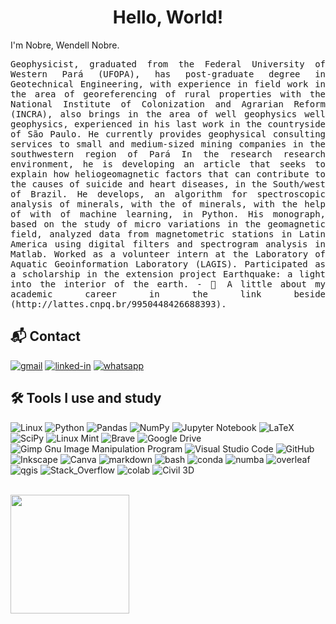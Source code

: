 <h1 align="center">  Hello, World! 
</h1> I'm Nobre, Wendell Nobre.</h1>
</h1>
<p align="justify">
  <samp> Geophysicist, graduated from the Federal University of Western Pará (UFOPA), has post-graduate degree in Geotechnical Engineering, with experience in field work in the area of georeferencing of rural properties with the National Institute of Colonization and Agrarian Reform (INCRA), also brings in the area of well geophysics well geophysics, experienced in his last work in the countryside of São Paulo. He currently provides geophysical consulting services to small and medium-sized mining companies in the southwestern region of Pará In the research research environment, he is developing an article that seeks to explain how heliogeomagnetic factors that can contribute to the causes of suicide and heart diseases, in the South/west of Brazil. He develops, an algorithm for spectroscopic analysis of minerals, with the of minerals, with the help of with of machine learning, in Python. His monograph, based on the study of micro variations in the geomagnetic field, analyzed data from magnetometric stations in Latin America using digital filters and spectrogram analysis in Matlab. Worked as a volunteer intern at the Laboratory of Aquatic Geoinformation Laboratory (LAGIS). Participated as a scholarship in the extension project Earthquake: a light into the interior of the earth.
- 📄 A little about my academic career in the link beside (http://lattes.cnpq.br/9950448426688393).
   
</p>
  </samp>
  
 ## 📬 Contact

[![gmail](https://img.shields.io/badge/Gmail-D14836?style=for-the-badge&logo=Gmail&logoColor=white)](mailto:wendellmoura123@gmail.com)
[![linked-in](https://img.shields.io/badge/Linkedin-0077B5?style=for-the-badge&logo=LinkedIn&logoColor=white)](https://www.linkedin.com/in/wendell7)
[![whatsapp](https://img.shields.io/badge/Whatsapp-6cd136?style=for-the-badge&logo=Whatsapp&logoColor=white)](https://wa.me/qr/PQRAHV7KH6S4I1)

## 🛠 Tools I use and study
![Linux](https://img.shields.io/badge/Linux-FCC624?style=for-the-badge&logo=linux&logoColor=black)
![Python](https://img.shields.io/badge/python-3670A0?style=for-the-badge&logo=python&logoColor=ffdd54)
![Pandas](https://img.shields.io/badge/pandas-%23150458.svg?style=for-the-badge&logo=pandas&logoColor=white)
![NumPy](https://img.shields.io/badge/numpy-%23013243.svg?style=for-the-badge&logo=numpy&logoColor=white)
![Jupyter Notebook](https://img.shields.io/badge/jupyter-%23FA0F00.svg?style=for-the-badge&logo=jupyter&logoColor=white)
![LaTeX](https://img.shields.io/badge/latex-%23008080.svg?style=for-the-badge&logo=latex&logoColor=white)
![SciPy](https://img.shields.io/badge/SciPy-%230C55A5.svg?style=for-the-badge&logo=scipy&logoColor=%white)
![Linux Mint](https://img.shields.io/badge/Linux%20Mint-87CF3E?style=for-the-badge&logo=Linux%20Mint&logoColor=white)
![Brave](https://img.shields.io/badge/Brave-FB542B?style=for-the-badge&logo=Brave&logoColor=white)
![Google Drive](https://img.shields.io/badge/Google%20Drive-4285F4?style=for-the-badge&logo=googledrive&logoColor=white)
![Gimp Gnu Image Manipulation Program](https://img.shields.io/badge/Gimp-657D8B?style=for-the-badge&logo=gimp&logoColor=FFFFFF)
![Visual Studio Code](https://img.shields.io/badge/Visual%20Studio%20Code-0078d7.svg?style=for-the-badge&logo=visual-studio-code&logoColor=white)
![GitHub](https://img.shields.io/badge/github-%23121011.svg?style=for-the-badge&logo=github&logoColor=white)
![Inkscape](https://img.shields.io/badge/Inkscape-e0e0e0?style=for-the-badge&logo=inkscape&logoColor=080A13)
![Canva](https://img.shields.io/badge/Canva-%2300C4CC.svg?style=for-the-badge&logo=Canva&logoColor=white)
![markdown](https://img.shields.io/badge/-Markdown-000000?style=for-the-badge&logo=markdown&logoColor=white)
![bash](https://img.shields.io/badge/-Bash-000000?style=for-the-badge&logo=gnu-bash&logoColor=white)
![conda](https://img.shields.io/badge/conda-342B029.svg?&style=for-the-badge&logo=anaconda&logoColor=white)
![numba](https://img.shields.io/badge/Numba-00A3E0?style=for-the-badge&logo=Numba&logoColor=white)
![overleaf](https://img.shields.io/badge/Overleaf-47A141?style=for-the-badge&logo=Overleaf&logoColor=white)
![qgis](https://img.shields.io/badge/qgis-3.24_Tisler-93b023?&style=for-the-badge&logo=qgis&logoColor=white)
![Stack_Overflow](https://img.shields.io/badge/Stack_Overflow-FE7A16?style=for-the-badge&logo=stack-overflow&logoColor=white)
![colab](https://img.shields.io/badge/Colab-F9AB00?style=for-the-badge&logo=googlecolab&color=525252)
![Civil 3D](https://img.shields.io/badge/Civil%203D-F9AB00?style=for-the-badge&logo=autodesk&color=3b586b)

<br>
<img height="190em" src="https://github-readme-stats.vercel.app/api/top-langs/?username=wendell8&layout=compact&langs_count=4&theme=github_dark&show_icons=true"/>
